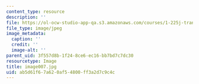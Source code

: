 ```yaml
---
content_type: resource
description: ''
file: https://ol-ocw-studio-app-qa.s3.amazonaws.com/courses/1-225j-transportation-flow-systems-fall-2002/ab5d61f67a620af54800ff3a2d7c9c4c_image007.jpg
file_type: image/jpeg
image_metadata:
  caption: ''
  credit: ''
  image-alt: ''
parent_uid: 3f557d8b-1f24-8ce6-ec16-bb7bd7c7dc30
resourcetype: Image
title: image007.jpg
uid: ab5d61f6-7a62-0af5-4800-ff3a2d7c9c4c
---
```

